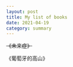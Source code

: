 ```yaml
---
layout: post
title: My list of books
date: 2021-04-19
category: summary
---
```


~~《未来症》~~

《葡萄牙的高山》